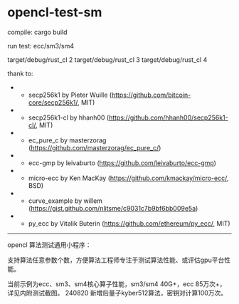# opencl-test-sm

compile:
cargo build

run test: ecc/sm3/sm4

target/debug/rust_cl 2
target/debug/rust_cl 3
target/debug/rust_cl 4

thank to:
 * - secp256k1 by Pieter Wuille (https://github.com/bitcoin-core/secp256k1/, MIT)
 * - secp256k1-cl by hhanh00 (https://github.com/hhanh00/secp256k1-cl/, MIT)
 * - ec_pure_c by masterzorag (https://github.com/masterzorag/ec_pure_c/)
 * - ecc-gmp by leivaburto (https://github.com/leivaburto/ecc-gmp)
 * - micro-ecc by Ken MacKay (https://github.com/kmackay/micro-ecc/, BSD)
 * - curve_example by willem (https://gist.github.com/nlitsme/c9031c7b9bf6bb009e5a)
 * - py_ecc by Vitalik Buterin (https://github.com/ethereum/py_ecc/, MIT)

---------------------------------------------------------------

opencl 算法测试通用小程序：

支持算法任意参数个数，方便算法工程师专注于测试算法性能、或评估gpu平台性能。

当前示例为ecc、sm3、sm4核心算子性能，sm3/sm4 40G+，ecc 85万次+，详见内附测试截图。
240820 新增后量子kyber512算法，密钥对计算100万次。
